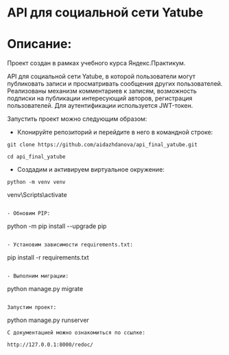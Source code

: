 API для социальной сети Yatube
=====

Описание:
=====

Проект создан в рамках учебного курса Яндекс.Практикум.

API для социальной сети Yatube, в которой пользователи могут публиковать записи и просматривать сообщения других пользователей. Реализованы механизм комментариев к записям, возможность подписки на публикации интересующий авторов, регистрация пользователей. Для аутентификации используется JWT-токен. 

Запустить проект можно следующим образом:

- Клонируйте репозиторий и перейдите в него в командной строке:

```
git clone https://github.com/aidazhdanova/api_final_yatube.git
```

```
cd api_final_yatube
```

- Cоздадим и активируем виртуальное окружение:

```
python -m venv venv
```

venv\Scripts\activate
```

- Обновим PIP:

```
python -m pip install --upgrade pip
```

- Установим зависимости requirements.txt:

```
pip install -r requirements.txt
```

- Выполним миграции:

```
python manage.py migrate
```

Запустим проект:

```
python manage.py runserver
```
С документацией можно ознакомиться по ссылке:

http://127.0.0.1:8000/redoc/